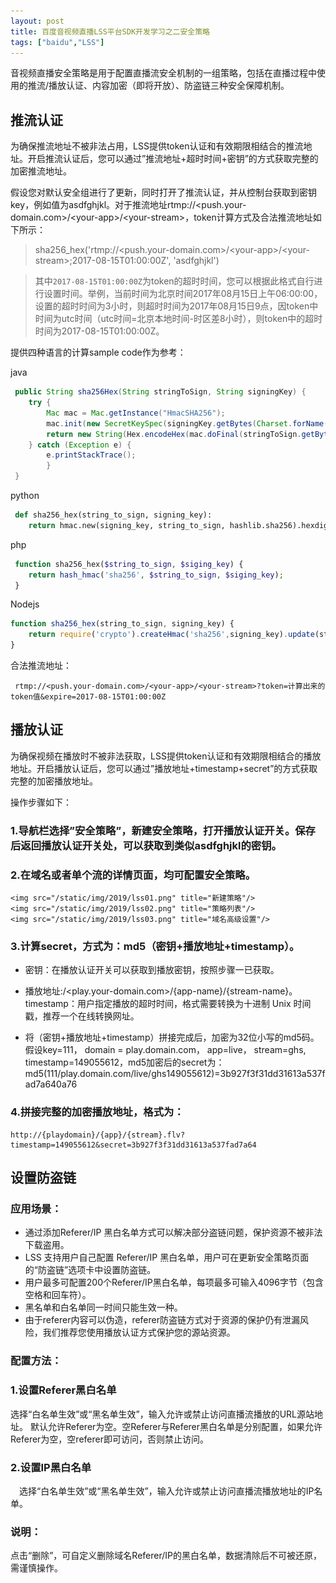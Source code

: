 ```yaml
---
layout: post
title: 百度音视频直播LSS平台SDK开发学习之二安全策略
tags: ["baidu","LSS"]
---
```



音视频直播安全策略是用于配置直播流安全机制的一组策略，包括在直播过程中使用的推流/播放认证、内容加密（即将开放）、防盗链三种安全保障机制。


## 推流认证

为确保推流地址不被非法占用，LSS提供token认证和有效期限相结合的推流地址。开启推流认证后，您可以通过”推流地址+超时时间+密钥”的方式获取完整的加密推流地址。

假设您对默认安全组进行了更新，同时打开了推流认证，并从控制台获取到密钥key，例如值为asdfghjkl。对于推流地址rtmp://&lt;push.your-domain.com&gt;/<your-app&gt;/<your-stream&gt;，token计算方式及合法推流地址如下所示：

> sha256_hex('rtmp://&lt;push.your-domain.com&gt;/&lt;your-app&gt;/<your-stream&gt;;2017-08-15T01:00:00Z', 'asdfghjkl')

> 其中`2017-08-15T01:00:00Z`为token的超时时间，您可以根据此格式自行进行设置时间。举例，当前时间为北京时间2017年08月15日上午06:00:00，设置的超时时间为3小时，则超时时间为2017年08月15日9点，因token中时间为utc时间（utc时间=北京本地时间-时区差8小时），则token中的超时时间为2017-08-15T01:00:00Z。

 提供四种语言的计算sample code作为参考：

java

~~~java
 public String sha256Hex(String stringToSign, String signingKey) {
 	try {
 		Mac mac = Mac.getInstance("HmacSHA256");
 		mac.init(new SecretKeySpec(signingKey.getBytes(Charset.forName("UTF-8")), "HmacSHA256"));
 		return new String(Hex.encodeHex(mac.doFinal(stringToSign.getBytes(Charset.forName("UTF-8")))));
 	} catch (Exception e) {
 		e.printStackTrace();
		}
 }
~~~

python

~~~python
 def sha256_hex(string_to_sign, signing_key):
 	return hmac.new(signing_key, string_to_sign, hashlib.sha256).hexdigest()
~~~

php
~~~php
 function sha256_hex($string_to_sign, $siging_key) {
 	return hash_hmac('sha256', $string_to_sign, $siging_key);
 }
~~~

Nodejs

~~~js
function sha256_hex(string_to_sign, signing_key) {
	return require('crypto').createHmac('sha256',signing_key).update(string_to_sign).digest('hex');
}
~~~

合法推流地址：

~~~
 rtmp://<push.your-domain.com>/<your-app>/<your-stream>?token=计算出来的token值&expire=2017-08-15T01:00:00Z
~~~

## 播放认证

为确保视频在播放时不被非法获取，LSS提供token认证和有效期限相结合的播放地址。开启播放认证后，您可以通过”播放地址+timestamp+secret”的方式获取完整的加密播放地址。

操作步骤如下：

### 1.导航栏选择”安全策略”，新建安全策略，打开播放认证开关。保存后返回播放认证开关处，可以获取到类似asdfghjkl的密钥。

### 2.在域名或者单个流的详情页面，均可配置安全策略。
    <img src="/static/img/2019/lss01.png" title="新建策略"/>
    <img src="/static/img/2019/lss02.png" title="策略列表"/>
    <img src="/static/img/2019/lss03.png" title="域名高级设置"/>

### 3.计算secret，方式为：md5（密钥+播放地址+timestamp）。

* 密钥：在播放认证开关可以获取到播放密钥，按照步骤一已获取。
* 播放地址:/<play.your-domain.com>/{app-name}/{stream-name}。
        timestamp：用户指定播放的超时时间，格式需要转换为十进制 Unix 时间戳，推荐一个在线转换网址。

* 将（密钥+播放地址+timestamp）拼接完成后，加密为32位小写的md5码。
    假设key=111， domain = play.domain.com， app=live， stream=ghs, timestamp=149055612，md5加密后的secret为：md5(111/play.domain.com/live/ghs149055612)=3b927f3f31dd31613a537fad7a640a76

### 4.拼接完整的加密播放地址，格式为：

    http://{playdomain}/{app}/{stream}.flv?timestamp=149055612&secret=3b927f3f31dd31613a537fad7a64


## 设置防盗链

### 应用场景：

* 通过添加Referer/IP 黑白名单方式可以解决部分盗链问题，保护资源不被非法下载盗用。
* LSS 支持用户自己配置 Referer/IP 黑白名单，用户可在更新安全策略页面的“防盗链”选项卡中设置防盗链。
* 用户最多可配置200个Referer/IP黑白名单，每项最多可输入4096字节（包含空格和回车符）。
* 黑名单和白名单同一时间只能生效一种。
* 由于referer内容可以伪造，referer防盗链方式对于资源的保护仍有泄漏风险，我们推荐您使用播放认证方式保护您的源站资源。


### 配置方法：

### 1.设置Referer黑白名单

选择“白名单生效”或“黑名单生效”，输入允许或禁止访问直播流播放的URL源站地址。
    默认允许Referer为空。空Referer与Referer黑白名单是分别配置，如果允许Referer为空，空referer即可访问，否则禁止访问。
### 2.设置IP黑白名单

　选择“白名单生效”或“黑名单生效”，输入允许或禁止访问直播流播放地址的IP名单。

### 说明：

点击“删除”，可自定义删除域名Referer/IP的黑白名单，数据清除后不可被还原，需谨慎操作。